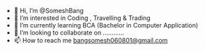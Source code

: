- 👋 Hi, I’m @SomeshBang
- 👀 I’m interested in Coding , Travelling & Trading
- 🌱 I’m currently learning BCA (Bachelor in Computer Application)
- 💞️ I’m looking to collaborate on ............
- 📫 How to reach me bangsomesh060801@gmail.com

<!---
SomeshBang/SomeshBang is a ✨ special ✨ repository because its `README.md` (this file) appears on your GitHub profile.
You can click the Preview link to take a look at your changes.
--->
